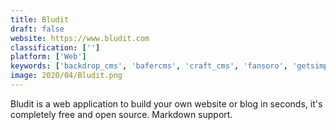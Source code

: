 ```yaml
---
title: Bludit
draft: false 
website: https://www.bludit.com
classification: ['']
platform: ['Web']
keywords: ['backdrop_cms', 'bafercms', 'craft_cms', 'fansoro', 'getsimple_cms', 'ghost', 'grav', 'htmly', 'monstra_cms', 'nibbleblog', 'philecms', 'publii', 'pulse_cms', 'statamic', 'vapid', 'wordpress', 'gpeasy']
image: 2020/04/Bludit.png
---
```

Bludit is a web application to build your own website or blog in seconds, it's completely free and open source. Markdown support.